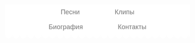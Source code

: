 <!DOCTYPE html>
<html>
 <head>
   <meta http-equiv="Content-Type" content="text/html; charset=utf-8">
 <title>Фан сайт Zivert</title>
 <style>
    @import url('https://fonts.googleapis.com/css?family=PT+Sans+Caption');
#navbar {
  list-style: none;
  padding: 0 30px;
  margin: 0;
  font-size: 18px;
  text-align: center;
  position: relative;
  background: white;
}
#navbar:after {
  content: "";
  position: absolute;
  width: 100%;
  height: 20px;
  left: 0;
  bottom: -20px;
  background: radial-gradient(white 0%, white 70%, rgba(255,255,255,0) 70%, rgba(255,255,255,0) 100%) 0 -10px;
  background-size: 20px 20px;
  background-repeat: repeat-x;
}
#navbar li {display: inline-block;}
#navbar a {
  text-decoration: none;
  display: inline-block;
  margin: 0 15px;
  padding: 10px 30px;
  font-family: 'PT Sans Caption', sans-serif;
  color: #777777;
  transition: .3s linear;
  position: relative;
}
#navbar a:before,
#navbar a:after {
  content: "";
  position: absolute;
  top: calc(50% - 3px);
  width: 6px;
  height: 6px;
  border-radius: 50%;
  background: #F58262;
  opacity: 0;
  transition: .5s ease-in-out;
}
#navbar a:before {left: 5px;}
#navbar a:after {right: 5px;}
#navbar a.current:before,
#navbar a.current:after,
#navbar a:hover:before, 
#navbar a:hover:after {opacity: 1;}
#navbar a.current,
#navbar a:hover {color: #F58262;}
@media(max-width:680px) {
  .#navbar li {display: block;}
}  
  

	</style>
 <style>
body {
    background: #c7b39b url(https://github.com/Rams1989/ZivertFun/blob/master/cc30676d24039eb358999a09b74fba77.png); /* Цвет фона и путь к файлу */
    color: #; /* Цвет текста */
   background-size: 1920px 1080px;			
   }
   </style>

 </head>
<body>
 <center>
 <ul id="navbar">
      <li><a href="file:///C:/Users/User/Desktop/Music27.html">Песни</a></li>
      <li><a href="https://github.com/Rams1989/ZivertFun/blob/master/1Clip8.html">Клипы</a></li>
      <li><a href="file:///C:/Users/User/Desktop/biogafy84.html">Биография</a></li>
      <li><a href="">Контакты</a></li>
	</ul>

  
</nav>
</body>
</html>
